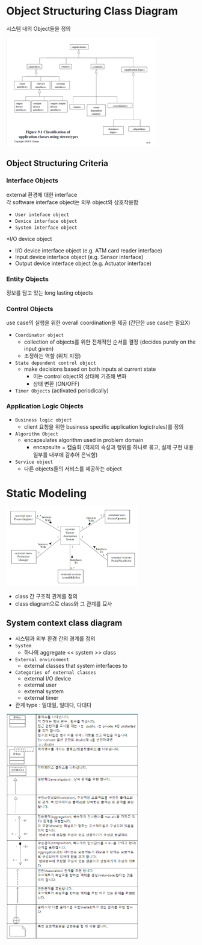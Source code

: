 # Object Structuring Class Diagram

시스템 내의 Object들을 정의  

<img width="400" src="./img/07_1.png">  

## Object Structuring Criteria
### Interface Objects  
external 환경에 대한 interface  
각 software interface object는 외부 object와 상호작용함
- `User inteface object`
- `Device interface object`
- `System interface object`  

*I/O device object
- I/O device interface object (e.g. ATM card reader interface)
- Input device interface object (e.g. Sensor interface)
- Output device interface object (e.g. Actuator interface)

### Entity Objects  
정보를 담고 있는 long lasting objects

### Control Objects  
use case의 실행을 위한 overall coordination을 제공 (간단한 use case는 필요X)  
- `Coordinator object`
	- collection of objects를 위한 전체적인 순서를 결정 (decides purely on the input given)
	- 조정하는 역할 (위치 지정)
- `State dependent control object`
	-  make decisions based on both inputs at current state
		- 이는 control object의 상태에 기초해 변화
		- 상태 변환 (ON/OFF)
- `Timer Objects` (activated periodically)

### Application Logic Objects  
- `Business logic object`
	- client 요청을 위한 business specific application logic(rules)를 정의
- `Algorithm Object`
	- encapsulates algorithm used in problem domain
		- encapsulte = 캡슐화 (객체의 속성과 행위를 하나로 묶고, 실제 구현 내용 일부를 내부에 감추어 은닉함)
- `Service object`
	- 다른 objects들의 서비스를 제공하는 object  

# Static Modeling

<img width="350" src="./img/07_2.png">  

- class 간 구조적 관계를 정의
- class diagram으로 class와 그 관계를 묘사

## System context class diagram

- 시스템과 외부 환경 간의 경계를 정의
- `System`
	- 하나의 aggregate << system >> class
- `External environment`
	- external classes that system interfaces to
- `Categories of external classes`
	- external I/O device
	- external user
	- external system
	- external timer
- 관계 type : 일대일, 일대다, 다대다

<img width="350" src="./img/07_3.png">  
